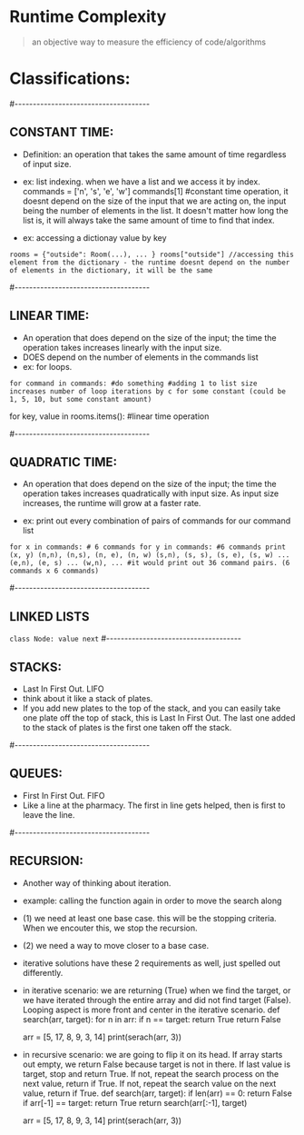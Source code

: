 # Runtime Complexity
> an objective way to measure the efficiency of code/algorithms

# Classifications:
#-------------------------------------
## CONSTANT TIME: 
- Definition: an operation that takes the same amount of time regardless of input size.
- ex: list indexing. when we have a list and we access it by index.
commands = ['n', 's', 'e', 'w']
commands[1] #constant time operation, it doesnt depend on the size of the input that we are acting on, the input being the number of elements in the list. It doesn't matter how long the list is, it will always take the same amount of time to find that index.

- ex: accessing a dictionay value by key


`rooms = {"outside": Room(...), ... }
rooms["outside"] //accessing this element from the dictionary - the runtime doesnt depend on the number of elements in the dictionary, it will be the same`



#-------------------------------------
## LINEAR TIME:
- An operation that does depend on the size of the input; the time the operation takes increases linearly with the input size.
- DOES depend on the number of elements in the commands list
- ex: for loops.

`for command in commands:
    #do something
    #adding 1 to list size increases number of loop iterations by c for some constant (could be 1, 5, 10, but some constant amount)`

for key, value in rooms.items(): #linear time operation

#-------------------------------------
## QUADRATIC TIME:
- An operation that does depend on the size of the input; the time the operation takes increases quadratically with input size. As input size increases, the runtime will grow at a faster rate.

- ex: print out every combination of pairs of commands for our command list

`for x in commands: # 6 commands
    for y in commands: #6 commands
        print (x, y)
        (n,n), (n,s), (n, e), (n, w)
        (s,n), (s, s), (s, e), (s, w) ...
        (e,n), (e, s) ...
        (w,n), ...
        #it would print out 36 command pairs. (6 commands x 6 commands)`


#-------------------------------------
## LINKED LISTS
 `class Node:
 value
 next`
#-------------------------------------
## STACKS:
- Last In First Out. LIFO
- think about it like a stack of plates.
- If you add new plates to the top of the stack, and you can easily take one plate off the top of stack, this is Last In First Out. The last one added to the stack of plates is the first one taken off the stack.

#-------------------------------------
## QUEUES:
- First In First Out.  FIFO
- Like a line at the pharmacy. The first in line gets helped, then is first to leave the line.

#-------------------------------------
## RECURSION:
- Another way of thinking about iteration. 
- example: calling the function again in order to move the search along
- (1) we need at least one base case. this will be the stopping criteria. When we encouter this, we stop the recursion.
- (2) we need a way to move closer to a base case.
- iterative solutions have these 2 requirements as well, just spelled out differently.
- in iterative scenario: we are returning (True) when we find the target, or we have iterated through the entire array and did not find target (False). Looping aspect is more front and center in the iterative scenario.
    def search(arr, target):
        for n in arr:
            if n == target:
                return True
        return False

    arr = [5, 17, 8, 9, 3, 14]
    print(serach(arr, 3))

- in recursive scenario: we are going to flip it on its head. If array starts out empty, we return False because target is not in there. If last value is target, stop and return True. If not, repeat the search process on the next value, return if True. If not, repeat the search value on the next value, return if True.
    def search(arr, target):
        if len(arr) == 0:
            return False
        if arr[-1] == target:
            return True
        return search(arr[:-1], target)
        
    arr = [5, 17, 8, 9, 3, 14]
    print(serach(arr, 3))